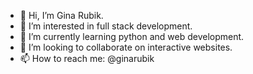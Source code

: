 - 👋 Hi, I’m Gina Rubik.
- 👀 I’m interested in full stack development.
- 🌱 I’m currently learning python and web development.
- 💞️ I’m looking to collaborate on interactive websites.
- 📫 How to reach me: @ginarubik 

<!---
ginarubik/ginarubik is a ✨ special ✨ repository because its `README.md` (this file) appears on your GitHub profile.
You can click the Preview link to take a look at your changes.
--->
